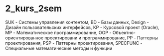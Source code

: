 # 2_kurs_2sem
SUK - Системы управления контентом,
BD - Базы данных,
Design - Дизайн пользовательских интерфейсов,
KP - Курсовой проект (Oracle),
MP - Математическое программирование,
OOP - Объектно-ориентированное проектировани и программирование,
PP - Паттерны проектирования,
PSP - Паттерны проектирования,
SPECFUNC - Специальные математические методы и функции

